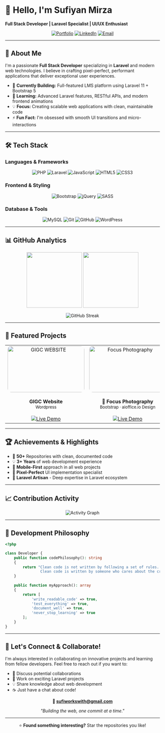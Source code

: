 # 👋 Hello, I'm Sufiyan Mirza

**Full Stack Developer | Laravel Specialist | UI/UX Enthusiast**

<div align="center">
  
[![Portfolio](https://img.shields.io/badge/Portfolio-FF5722?style=for-the-badge&logo=todoist&logoColor=white)](https://sufi-7571.github.io/MY-Portfolio/)
[![LinkedIn](https://img.shields.io/badge/LinkedIn-0077B5?style=for-the-badge&logo=linkedin&logoColor=white)](https://www.linkedin.com/in/sufiyan-mirza-0b83a1358/)
[![Email](https://img.shields.io/badge/Email-D14836?style=for-the-badge&logo=gmail&logoColor=white)](mailto:sufiworkswith@gmail.com)

</div>

---

## 🚀 About Me

I'm a passionate **Full Stack Developer** specializing in **Laravel** and modern web technologies. I believe in crafting pixel-perfect, performant applications that deliver exceptional user experiences.

- 🔭 **Currently Building:** Full-featured LMS platform using Laravel 11 + Bootstrap 5
- 🌱 **Learning:** Advanced Laravel features, RESTful APIs, and modern frontend animations
- 💡 **Focus:** Creating scalable web applications with clean, maintainable code
- ⚡ **Fun Fact:** I'm obsessed with smooth UI transitions and micro-interactions

---

## 🛠️ Tech Stack

### **Languages & Frameworks**
<div align="center">

![PHP](https://img.shields.io/badge/PHP-777BB4?style=for-the-badge&logo=php&logoColor=white)
![Laravel](https://img.shields.io/badge/Laravel-FF2D20?style=for-the-badge&logo=laravel&logoColor=white)
![JavaScript](https://img.shields.io/badge/JavaScript-F7DF1E?style=for-the-badge&logo=javascript&logoColor=black)
![HTML5](https://img.shields.io/badge/HTML5-E34F26?style=for-the-badge&logo=html5&logoColor=white)
![CSS3](https://img.shields.io/badge/CSS3-1572B6?style=for-the-badge&logo=css3&logoColor=white)

</div>

### **Frontend & Styling**
<div align="center">

![Bootstrap](https://img.shields.io/badge/Bootstrap-563D7C?style=for-the-badge&logo=bootstrap&logoColor=white)
![jQuery](https://img.shields.io/badge/jQuery-0769AD?style=for-the-badge&logo=jquery&logoColor=white)
![SASS](https://img.shields.io/badge/Sass-CC6699?style=for-the-badge&logo=sass&logoColor=white)

</div>

### **Database & Tools**
<div align="center">

![MySQL](https://img.shields.io/badge/MySQL-005C84?style=for-the-badge&logo=mysql&logoColor=white)
![Git](https://img.shields.io/badge/Git-F05032?style=for-the-badge&logo=git&logoColor=white)
![GitHub](https://img.shields.io/badge/GitHub-100000?style=for-the-badge&logo=github&logoColor=white)
![WordPress](https://img.shields.io/badge/WordPress-21759B?style=for-the-badge&logo=wordpress&logoColor=white)

</div>

---

## 📊 GitHub Analytics

<div align="center">
  
<img height="180em" src="https://github-readme-stats.vercel.app/api?username=sufiyanmirza&show_icons=true&theme=tokyonight&include_all_commits=true&count_private=true"/>
<img height="180em" src="https://github-readme-stats.vercel.app/api/top-langs/?username=sufiyanmirza&layout=compact&theme=tokyonight"/>

</div>

<div align="center">
  
![GitHub Streak](https://github-readme-streak-stats.herokuapp.com/?user=sufiyanmirza&theme=tokyonight)

</div>

---

## 🎯 Featured Projects

<div align="center">

<table>
<tr>
<td width="300" align="center" valign="top">
<img src="https://github.com/user-attachments/assets/c961b4c8-2bd1-43d7-8bc8-c558944140c9" alt="GIGC WEBSITE" width="250" height="150" style="border-radius:12px; object-fit: cover;"><br><br>
<b> GIGC Website</b><br>
<sub> Wordpress</sub><br><br>
<a href="https://gigcfsd.edu.pk/" target="_blank">
    <img src="https://img.shields.io/badge/Live%20Demo-FF5722?style=for-the-badge&logo=safari&logoColor=white" alt="Live Demo" />
</a>
<a href="https://gigcfsd.edu.pk/" target="_blank">
</a>
</td>


<td width="300" align="center" valign="top">
<img src="https://github.com/user-attachments/assets/dfd1914c-8378-466e-9b9d-260650ba8534" alt="Focus Photography " width="250" height="150" style="border-radius:12px; object-fit: cover;"><br><br>
<b>💒 Focus Photography </b><br>
<sub>Bootstrap · aioffice.io Design</sub><br><br>
  <a href="https://www.focusphotography.ru/" target="_blank">
    <img src="https://img.shields.io/badge/Live%20Demo-FF5722?style=for-the-badge&logo=safari&logoColor=white" alt="Live Demo" />
</a>
</td>

<td width="300" align="center" valign="top">
<img src="https://github.com/user-attachments/assets/88b163e7-0d73-4370-bc02-e737557a8d92" alt="LMS" width="250" height="150" style="border-radius:12px; object-fit: cover;"><br><br>
<b>📖 LMS </b><br>
<sub>change me change me</sub><br><br>
<a href="https://github.com/Sufi-7571/GIGC-LMS" target="_blank">
<img src="https://img.shields.io/badge/View%20Code-000?style=for-the-badge&logo=github&logoColor=white" alt="GitHub" />
</a>
</td>
</tr>
</table>

</div>

---

## 🏆 Achievements & Highlights

- 🚀 **50+** Repositories with clean, documented code
- 💡 **3+ Years** of web development experience
- 📱 **Mobile-First** approach in all web projects
- 🎨 **Pixel-Perfect** UI implementation specialist
- 🔧 **Laravel Artisan** - Deep expertise in Laravel ecosystem

---

## 📈 Contribution Activity

<div align="center">

![Activity Graph](https://github-readme-activity-graph.vercel.app/graph?username=sufiyanmirza&theme=tokyo-night&hide_border=true&area=true)

</div>

---

## 💭 Development Philosophy

```php
<?php

class Developer {
    public function codePhilosophy(): string 
    {
        return "Clean code is not written by following a set of rules. 
                Clean code is written by someone who cares about the craft.";
    }
    
    public function myApproach(): array 
    {
        return [
            'write_readable_code' => true,
            'test_everything' => true,
            'document_well' => true,
            'never_stop_learning' => true
        ];
    }
}
```

---

## 🤝 Let's Connect & Collaborate!

I'm always interested in collaborating on innovative projects and learning from fellow developers. Feel free to reach out if you want to:

- 💼 Discuss potential collaborations
- 🚀 Work on exciting Laravel projects  
- 💡 Share knowledge about web development
- ☕ Just have a chat about code!

<div align="center">

**📧 sufiworkswith@gmail.com**

*"Building the web, one commit at a time."*

---

⭐️ **Found something interesting?** Star the repositories you like!

</div>
